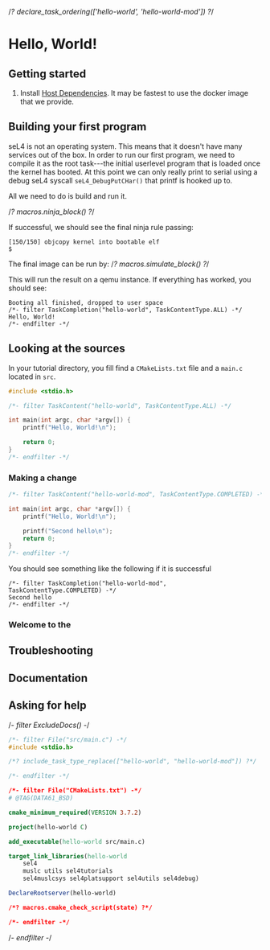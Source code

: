 /*? declare_task_ordering(['hello-world', 'hello-world-mod']) ?*/
# Hello, World!

## Getting started

1. Install [Host Dependencies](https://docs.sel4.systems/HostDependencies). It may be fastest to use the docker image
that we provide.

## Building your first program

seL4 is not an operating system. This means that it doesn't have many services out of the box. In order to run our first
program, we need to compile it as the root task---the initial userlevel program that is loaded once the kernel has booted.
At this point we can only really print to serial using a debug seL4 syscall `seL4_DebugPutCHar()` that printf is hooked up to.

All we need to do is build and run it.

/*? macros.ninja_block() ?*/

If successful, we should see the final ninja rule passing:
```
[150/150] objcopy kernel into bootable elf
$
```

The final image can be run by:
/*? macros.simulate_block() ?*/

This will run the result on a qemu instance. If everything has worked, you should see:
```
Booting all finished, dropped to user space
/*- filter TaskCompletion("hello-world", TaskContentType.ALL) -*/
Hello, World!
/*- endfilter -*/
```

## Looking at the sources

In your tutorial directory, you fill find a `CMakeLists.txt` file and a `main.c` located in `src`.

```c
#include <stdio.h>

/*- filter TaskContent("hello-world", TaskContentType.ALL) -*/

int main(int argc, char *argv[]) {
    printf("Hello, World!\n");

    return 0;
}
/*- endfilter -*/
```


### Making a change

```c
/*- filter TaskContent("hello-world-mod", TaskContentType.COMPLETED) -*/

int main(int argc, char *argv[]) {
    printf("Hello, World!\n");

    printf("Second hello\n");
    return 0;
}
/*- endfilter -*/
```
You should see something like the following if it is successful

```
/*- filter TaskCompletion("hello-world-mod", TaskContentType.COMPLETED) -*/
Second hello
/*- endfilter -*/
```

### Welcome to the 

## Troubleshooting


## Documentation

## Asking for help


/*- filter ExcludeDocs() -*/

```c
/*- filter File("src/main.c") -*/
#include <stdio.h>

/*? include_task_type_replace(["hello-world", "hello-world-mod"]) ?*/

/*- endfilter -*/
```

```cmake
/*- filter File("CMakeLists.txt") -*/
# @TAG(DATA61_BSD)

cmake_minimum_required(VERSION 3.7.2)

project(hello-world C)

add_executable(hello-world src/main.c)

target_link_libraries(hello-world
    sel4
    muslc utils sel4tutorials
    sel4muslcsys sel4platsupport sel4utils sel4debug)

DeclareRootserver(hello-world)

/*? macros.cmake_check_script(state) ?*/

/*- endfilter -*/
```
/*- endfilter -*/